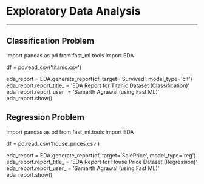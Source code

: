 # Exploratory Data Analysis
---

## Classification Problem

import pandas as pd
from fast_ml.tools import EDA

df = pd.read_csv('titanic.csv')

eda_report = EDA.generate_report(df, target='Survived', model_type='clf')
eda_report.report_title_ = 'EDA Report for Titanic Dataset (Classification)'
eda_report.report_user_ = 'Samarth Agrawal (using Fast ML)'
eda_report.show()



## Regression Problem

import pandas as pd
from fast_ml.tools import EDA

df = pd.read_csv('house_prices.csv')

eda_report = EDA.generate_report(df, target='SalePrice', model_type='reg')
eda_report.report_title_ = 'EDA Report for House Price Dataset (Regression)'
eda_report.report_user_ = 'Samarth Agrawal (using Fast ML)'
eda_report.show()
